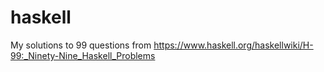 haskell
=======

My solutions to 99 questions from https://www.haskell.org/haskellwiki/H-99:_Ninety-Nine_Haskell_Problems
